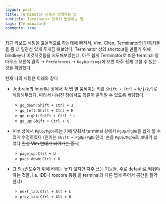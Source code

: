 ```yaml
---
layout: post
title: Terminator 단축키 변경하는 법
subtitle: Terminator 단축키 변경하는 법
tags: [Terminator]
comments: true
---
```


최근 키보드 세팅을 효율적으로 하는데에 빠져서, Vim, Clion, Terminator의 단축키들을 좀 더 일관성 있게 두게끔 해보았다. Terminator 상의 shortcut을 만들기 위해 bindkey나 이것저것들을 시도해보았는데, 아주 쉽게 Terminator로 띄운 terminal 창 마우스 오른쪽 클릭 → `Preferences` → `Keybindings`에 보면 아주 쉽게 고칠 수 있는 것을 확인했다.

현재 나의 세팅은 아래와 같다

* Jetbrain의 InterlliJ 상에서 각 탭 별 움직이는 키를 `Shift + Ctrl` + `h/j/k/l`로 세팅해두었다. 따라서 나눠진 창에서도 똑같이 움직일 수 있도록 세팅했다.
    * `go_down`: `Shift + Ctrl + J`
    * `go_left`: `Shift + Ctrl + H`
    * `go_right`: `Shift + Ctrl + L`
    * `go_up`: `Shift + Ctrl + K`

* Vim 상에서 `PgUp/PgDn`하는 키에 맞춰서 terminal 상에서 `PgUp/PgDn`을 쉽게 할 수 있게 수정하였다 (원키는 `Shift + PgUp/PgDn`인데, 손을 `PgUp/PgDn`로 보내기 싫었다 ~~진성 Vim 변태가 되어가는 중...~~)
    * `page_up`: `Ctrl + U`
    * `page_down`: `Ctrl + D`

* 그 외 (빈도수가 위에 비해는 높지 않지만 자주 쓰는 기능들. 주로 default로 켜둬야하는 것들, i.e. IDE나 roscore 등등,을 terminal의 다른 탭에 두어서 공간을 절약한다)
    * `next_tab`: `Ctrl + Alt + L`
    * `prev_tab`: `Ctrl + Alt + H`
